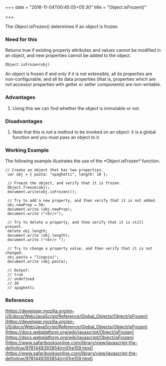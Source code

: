 +++
date = "2016-11-04T00:45:05+05:30"
title = "Object.isFrozen()"

+++

The *Object.isFrozen()* determines if an object is frozen.

<h3>Need for this</h3>
Returns true if existing property attributes and values cannot be modified in an object, and new properties cannot be added to the object.<br/>

    Object.isFrozen(obj)

An object is frozen if and only if it is not extensible, all its properties are non-configurable, and all its data properties (that is, properties which are not accessor properties with getter or setter components) are non-writable.

<h3>Advantages</h3>
<ol>
  <li>Using this we can find whether the object is immutable or not.</li>
</ol>

<h3>Disadvantages</h3>
<ol>
  <li>Note that this is not a method to be invoked on an object: it is a global function and you must pass an object to it.</li>
</ol>

<h3>Working Example</h3>
The following example illustrates the use of the *Object.isFrozen* function.

    // Create an object that has two properties.
     var obj = { pasta: "spaghetti", length: 10 };
     
     // Freeze the object, and verify that it is frozen.
     Object.freeze(obj);
     document.write(obj.isFrozen());
     
     // Try to add a new property, and then verify that it is not added. 
     obj.newProp = 50;
     document.write (obj.newProp);
     document.write ("<br/>");
     
     // Try to delete a property, and then verify that it is still present.
     delete obj.length;
     document.write (obj.length);
     document.write ("<br/> ");
     
     // Try to change a property value, and then verify that it is not changed.
     obj.pasta = "linguini";
     document.write (obj.pasta);
     
     // Output:
     // true
     // undefined
     // 10
     // spaghetti
    
<h3>References</h3>

[https://developer.mozilla.org/en-US/docs/Web/JavaScript/Reference/Global_Objects/Object/isFrozen](https://developer.mozilla.org/en-US/docs/Web/JavaScript/Reference/Global_Objects/Object/isFrozen)<br/>
[https://docs.webplatform.org/wiki/javascript/Object/isFrozen](https://docs.webplatform.org/wiki/javascript/Object/isFrozen)<br/>
[https://www.safaribooksonline.com/library/view/javascript-the-definitive/9781449393854/rn01re159.html](https://www.safaribooksonline.com/library/view/javascript-the-definitive/9781449393854/rn01re159.html)

